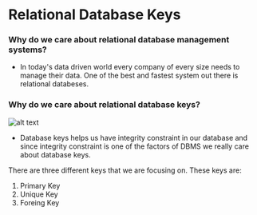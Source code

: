 # Relational Database Keys

### Why do we care about relational database management systems?

* In today's data driven world every company of every size needs to manage their data. One of the best and fastest system out there is relational databeses.

### Why do we care about relational database keys?

![alt text](https://github.com/armantavanaa/RD_keys/blob/main/dak9ncd8lz3z2oa2dl11.jpg?raw=true)

* Database keys helps us have integrity constraint in our database and since integrity constraint is one of the factors of DBMS we really care about database keys.

There are three different keys that we are focusing on. These keys are:

1. Primary Key
2. Unique Key
3. Foreing Key

